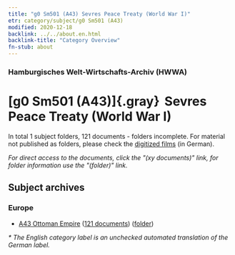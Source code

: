 ```yaml
---
title: "g0 Sm501 (A43) Sevres Peace Treaty (World War I)"
etr: category/subject/g0 Sm501 (A43)
modified: 2020-12-18
backlink: ../../about.en.html
backlink-title: "Category Overview"
fn-stub: about
---
```


### Hamburgisches Welt-Wirtschafts-Archiv (HWWA)
# [g0 Sm501 (A43)]{.gray}&#8201; Sevres Peace Treaty (World War I)&#160; 





In total 1 subject folders, 121 documents - folders incomplete.
For material not published as folders, please check the [digitized films](/film/h1_sh) (in German).

_For direct access to the documents, click the "(xy documents)" link, for folder information use the "(folder)" link._

## Subject archives



### Europe

- [A43 Ottoman Empire](../../../geo/about.en.html#A43) (<a href="https://dfg-viewer.de/show/?tx_dlf[id]=https://pm20.zbw.eu/mets/sh/1410xx/141034/1635xx/163569/public.mets.en.xml" target="_blank">121 documents</a>) ([folder](http://purl.org/pressemappe20/folder/sh/141034,163569))


_* The English category label is an unchecked automated translation of the German label._

